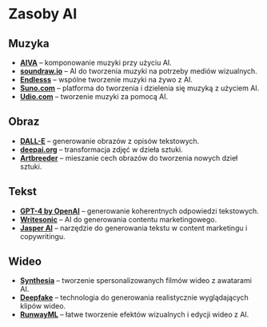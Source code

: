 # Zasoby AI

## Muzyka

- **[AIVA](https://www.aiva.ai/)** – komponowanie muzyki przy użyciu AI.
- **[soundraw.io](https://soundraw.io)** – AI do tworzenia muzyki na potrzeby mediów wizualnych.
- **[Endlesss](https://endlesss.fm)** – wspólne tworzenie muzyki na żywo z AI.
- **[Suno.com](https://suno.com)** – platforma do tworzenia i dzielenia się muzyką z użyciem AI.
- **[Udio.com](https://udio.com)** – tworzenie muzyki za pomocą AI.

## Obraz

- **[DALL-E](https://openai.com/dall-e-2)** – generowanie obrazów z opisów tekstowych.
- **[deepai.org](https://deepai.org)** – transformacja zdjęć w dzieła sztuki.
- **[Artbreeder](https://www.artbreeder.com)** – mieszanie cech obrazów do tworzenia nowych dzieł sztuki.

## Tekst

- **[GPT-4 by OpenAI](https://www.openai.com/gpt-4)** – generowanie koherentnych odpowiedzi tekstowych.
- **[Writesonic](https://writesonic.com/)** – AI do generowania contentu marketingowego.
- **[Jasper AI](https://www.jasper.ai/)** – narzędzie do generowania tekstu w content marketingu i copywritingu.

## Wideo

- **[Synthesia](https://www.synthesia.io/)** – tworzenie spersonalizowanych filmów wideo z awatarami AI.
- **[Deepfake](https://deepfakesweb.com/)** – technologia do generowania realistycznie wyglądających klipów wideo.
- **[RunwayML](https://runwayml.com)** – łatwe tworzenie efektów wizualnych i edycji wideo z AI.

